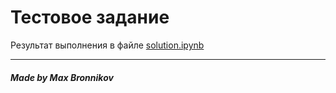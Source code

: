 # Тестовое задание

Результат выполнения в файле [solution.ipynb](solution.ipynb)


-----------------------


##### Made by Max Bronnikov
